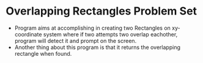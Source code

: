 # Overlapping Rectangles Problem Set

- Program aims at accomplishing in creating two Rectangles on xy-coordinate system where if two attempts two overlap eachother, program will detect it and prompt on the screen.
- Another thing about this program is that it returns the overlapping rectangle when found.
